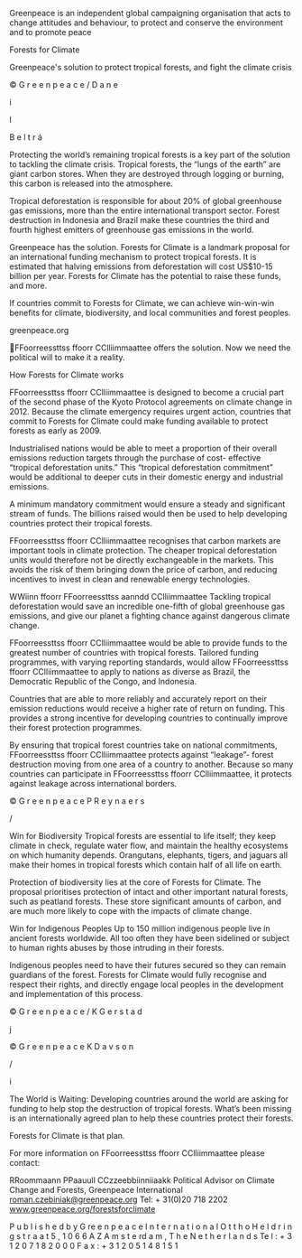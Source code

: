 Greenpeace is an independent global campaigning
organisation that acts to change attitudes and
behaviour, to protect and conserve the
environment and to promote peace

Forests for Climate

Greenpeace's solution to protect tropical forests, and fight the climate crisis

©
G
r
e
e
n
p
e
a
c
e
/
D
a
n
e

i

l

B
e
l
t
r
á

Protecting the world’s remaining tropical forests is a key part
of the solution to tackling the climate crisis. Tropical forests,
the “lungs of the earth” are giant carbon stores. When they
are destroyed through logging or burning, this carbon is
released into the atmosphere.

Tropical deforestation is responsible for about 20% of global
greenhouse gas emissions, more than the entire international
transport sector. Forest destruction in Indonesia and Brazil
make these countries the third and fourth highest emitters of
greenhouse gas emissions in the world.

Greenpeace has the solution. Forests for Climate is a
landmark proposal for an international funding mechanism to
protect tropical forests. It is estimated that halving emissions
from deforestation will cost US$10-15 billion per year. Forests
for Climate has the potential to raise these funds, and more.

If countries commit to Forests for Climate, we can achieve
win-win-win benefits for climate, biodiversity, and local
communities and forest peoples.

greenpeace.org

FFoorreessttss  ffoorr  CClliimmaattee  offers the solution.
Now we need the political will to make it a reality.

How Forests for Climate works

FFoorreessttss  ffoorr  CClliimmaattee  is designed to become a crucial part of the
second phase of the Kyoto Protocol agreements on climate change
in 2012. Because the climate emergency requires urgent action,
countries that commit to Forests for Climate could make funding
available to protect forests as early as 2009.

Industrialised nations would be able to meet a proportion of their
overall emissions reduction targets through the purchase of cost-
effective “tropical deforestation units.” This “tropical deforestation
commitment” would be additional to deeper cuts in their domestic
energy and industrial emissions.

A minimum mandatory commitment would ensure a steady and
significant stream of funds. The billions raised would then be used
to help developing countries protect their tropical forests.

FFoorreessttss  ffoorr  CClliimmaattee  recognises that carbon markets are important
tools in climate protection. The cheaper tropical deforestation units
would therefore not be directly exchangeable in the markets. This
avoids the risk of them bringing down the price of carbon, and
reducing incentives to invest in clean and renewable energy
technologies.

WWiinn  ffoorr  FFoorreessttss  aanndd  CClliimmaattee
Tackling tropical deforestation would save an
incredible one-fifth of global greenhouse gas
emissions, and give our planet a fighting
chance against dangerous climate change.

FFoorreessttss  ffoorr  CClliimmaattee  would be able to
provide funds to the greatest number of
countries with tropical forests. Tailored
funding programmes, with varying reporting
standards, would allow FFoorreessttss  ffoorr  CClliimmaattee
to apply to nations as diverse as Brazil, the
Democratic Republic of the Congo, and
Indonesia.

Countries that are able to more reliably and
accurately report on their emission
reductions would receive a higher rate of
return on funding. This provides a strong
incentive for developing countries to
continually improve their forest protection
programmes.

By ensuring that tropical forest countries take
on national commitments, FFoorreessttss  ffoorr
CClliimmaattee  protects against “leakage”- forest
destruction moving from one area of a
country to another. Because so many
countries can participate in FFoorreessttss  ffoorr
CClliimmaattee, it protects against leakage across
international borders.

©
G
r
e
e
n
p
e
a
c
e
P
R
e
y
n
a
e
r
s

/

Win for Biodiversity
Tropical forests are essential to life itself; they
keep climate in check, regulate water flow,
and maintain the healthy ecosystems on
which humanity depends. Orangutans,
elephants, tigers, and jaguars all make their
homes in tropical forests which contain half
of all life on earth.

Protection of biodiversity lies at the core of
Forests for Climate. The proposal
prioritises protection of intact and other
important natural forests, such as peatland
forests. These store significant amounts of
carbon, and are much more likely to cope
with the impacts of climate change.

Win for Indigenous Peoples
Up to 150 million indigenous people live in
ancient forests worldwide. All too often they
have been sidelined or subject to human
rights abuses by those intruding in their
forests.

Indigenous peoples need to have their
futures secured so they can remain
guardians of the forest. Forests for Climate
would fully recognise and respect their
rights, and directly engage local peoples
in the development and implementation of
this process.

©
G
r
e
e
n
p
e
a
c
e
/
K
G
e
r
s
t
a
d

j

©
G
r
e
e
n
p
e
a
c
e
K
D
a
v
s
o
n

/

i

The World is Waiting:
Developing countries around the world are asking for funding to help
stop the destruction of tropical forests. What’s been missing is an
internationally agreed plan to help these countries protect their forests.

Forests for Climate is that plan.

For more information on FFoorreessttss  ffoorr  CClliimmaattee please contact:

RRoommaann  PPaauull  CCzzeebbiinniiaakk
Political Advisor on Climate Change and Forests, Greenpeace International
roman.czebiniak@greenpeace.org
Tel: + 31(0)20 718 2202  www.greenpeace.org/forestsforclimate

P u b l i s h e d   b y   G re e n p e a c e   I n t e r n a t i o n a l     O t t h o   H e l d r i n g s t r a a t   5 ,   1 0 6 6   A Z   A m s t e rd a m ,   T h e   N e t h e r l a n d s   Te l :   + 3 1   2 0   7 1 8 2 0 0 0     F a x :   + 3 1   2 0   5 1 4 8 1 5 1

